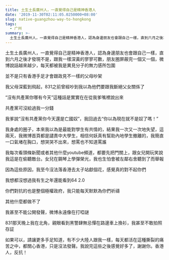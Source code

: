 ```yaml
---
title: 土生土長廣州人，一直覺得自己是精神香港人
date: '2019-11-30T02:11:05.0250000+08:00'
slug: native-guangzhou-way-to-hongkong
tags:
  - 广州
summary: >-
  土生土長廣州人，一直覺得自己是精神香港人，認為身邊朋友也會跟自己一樣，直到六月之後才發現不是，跟我一樣深黃的寥寥可數，朋友圈屏蔽完一個又一個，微博說話越來越少，每天都被我是異見分子的無力感所包圍
---
```

土生土長廣州人，一直覺得自己是精神香港人，認為身邊朋友也會跟自己一樣，直到六月之後才發現不是，跟我一樣深黃的寥寥可數，朋友圈屏蔽完一個又一個，微博說話越來越少，每天都被我是異見分子的無力感所包圍

並不是只有香港手足才會跟政見不一樣的父母吵架

我父母深藍到飛起，831之前曾經吵到我以為他們要跟我斷絕父女關係了

“沒有共產黨你哪有今天”這種話是實實在在從我爹嘴裡說出來

共產黨可沒給過我一分錢

我爹說“沒有共產黨你今天還是亡國奴”，我回過去“你以為現在就不是奴了嗎！”

我身處的圈子，本來我以為是最能對學生有共情的，結果我一次又一次地失望，這兩天，我微博首頁都是譴責中大學生，相信何妖真有幫助內地學生撤離的，我簡直一口氣堵在胸口，想哭哭不出來，想罵也不知道罵誰

我每次看頭條新聞或者其他什麼youtube頻道，都要先把門關上，跟女兒開玩笑說我這是在偷聽敵台。女兒在鋼琴上學彈榮光，我也生怕會被左鄰右舍聽到了而舉報

因為這些原因，我至今沒法落香港去太子站獻個花，感覺真的對不起你們

我想都沒想過我有生之年還能看到64 2.0

你們對抗的也是整個極權政府，我只能每天默默為你們祈禱

其他什麼都做不了

我甚至不能公開發聲，微博永遠像在打啞謎

831那天晚上我在北角，親眼看到黑警肆無忌憚在路邊車上換衫，我甚至不敢拍照存証

如果可以，請讓更多手足知道，有不少大陸人跟我一樣，每天都活在這種撕裂的痛苦之中，都關心香港，只是沒法發聲。我說完這些之後感覺好多了，謝謝你。香港人，反抗！